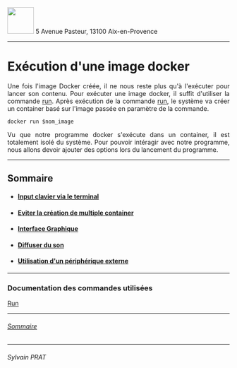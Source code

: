 <img style="height: 60px;" src="http://www.lpl-aix.fr/wp-content/uploads/2018/04/LPL_240_180.jpg" />
5 Avenue Pasteur, 13100 Aix-en-Provence

***
# Exécution d'une image docker
<p style='text-align: justify'>
Une fois l'image Docker créée, il ne nous reste plus qu'à l'exécuter pour lancer son contenu. Pour exécuter une image docker, il suffit d'utiliser la commande <a href="https://docs.docker.com/engine/reference/commandline/run/">run</a>. Après exécution de la commande <a href="https://docs.docker.com/engine/reference/commandline/run/">run</a>, le système va créer un container basé sur l'image passée en paramètre de la commande.
</p>

``` shell
docker run $nom_image
```

<p style='text-align: justify'>
Vu que notre programme docker s'exécute dans un container, il est totalement isolé du système. Pour pouvoir intéragir avec notre programme, nous allons devoir ajouter des options lors du lancement du programme.
</p>

---

## Sommaire

- #### <a href='https://github.com/sylvain-prat/DocDocker/blob/master/Lancer_une_image_docker/Input_clavier_via_terminal.md'>Input clavier via le terminal</a>
- #### <a href='https://github.com/sylvain-prat/DocDocker/blob/master/Lancer_une_image_docker/Eviter_Creation_Multiple_Container.md'>Eviter la création de multiple container</a>
- #### <a href='https://github.com/sylvain-prat/DocDocker/blob/master/Lancer_une_image_docker/Interface_Graphique.md'>Interface Graphique</a>
- #### <a href='https://github.com/sylvain-prat/DocDocker/blob/master/Lancer_une_image_docker/Diffuser_du_son.md'>Diffuser du son</a>
- #### <a href='https://github.com/sylvain-prat/DocDocker/blob/master/Lancer_une_image_docker/Periph_externe.md'>Utilisation d'un périphérique externe</a>


---
### Documentation des commandes utilisées

<a href="https://docs.docker.com/engine/reference/commandline/run/">Run</a>

---

###### <a href="https://github.com/sylvain-prat/DocDocker/blob/master/README.md">Sommaire</a>

---
###### Sylvain PRAT
